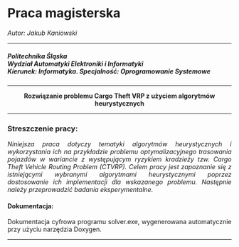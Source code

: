 #  Praca magisterska

<p align="left"><i>Autor: Jakub Kaniowski</i></p>

<hr/>
<h5>Politechnika Śląska</br>
Wydział Automatyki Elektroniki i Informatyki</br>
Kierunek: Informatyka. Specjalność: Oprogramowanie Systemowe</h5>


<hr/>
<p align="center"><b>Rozwiązanie problemu Cargo Theft VRP z użyciem algorytmów heurystycznych</b> </p>
<hr/>

<h3>Streszczenie pracy:</h3>

<p align ='justify'><i> Niniejsza praca dotyczy tematyki algorytmów heurystycznych i wykorzystania ich na przykładzie problemu optymalizacyjnego trasowania pojazdów w wariancie z występującym ryzykiem kradzieży tzw. Cargo Theft Vehicle Routing Problem (CTVRP).
Celem pracy jest zapoznanie się z istniejącymi wybranymi algorytmami heurystycznymi poprzez dostosowanie ich implementacji dla wskazanego problemu. Następnie należy przeprowadzić badania eksperymentalne.</i></p>

<h4>Dokumentacja:</h4>
<p align ='justify'>Dokumentacja cyfrowa programu solver.exe, wygenerowana automatycznie przy użyciu narzędzia Doxygen.</p>

<hr/>
